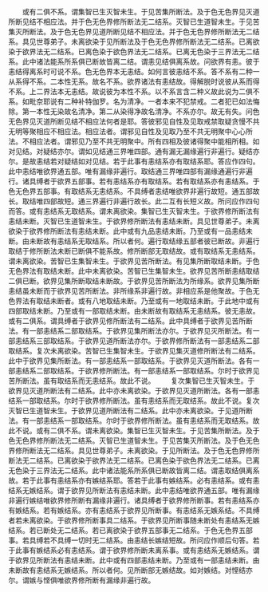 <!-- { "loadSidebar": true } -->
　　或有二俱不系。谓集智已生灭智未生。于见苦集所断法。及于色无色界见灭道所断见结不相应法。并于色无色界修所断法无二结系。灭智已生道智未生。于见苦集灭所断法。及于色无色界见道所断见结不相应法。并于色无色界修所断法无二结系。具见世尊弟子。未离欲染于见所断法及于色无色界修所断法无二结系。已离欲染于欲界法无二结系。已离色染于欲色界法无二结系。已离无色染于三界法无二结系。此中诸法能系所系俱已断故皆离二结。谓恚见结俱离系故。问欲界有恚。彼于恚结得离系时可说不系。色无色界本无恚结。如何言彼恚结不系。答不系有二种一从系得不系。二本性无系。故名不系。欲界诸法有恚结故。得解脱时说彼从系而得不系。上二界法本无恚结。故说彼为本性不系。以不系言含二种义故此说为二俱不系。如毗奈耶说有二种补特伽罗。名为清净。一者本来不犯禁戒。二者犯已如法悔除。第一本性无染故名清净。第二从染得净故名清净。不系亦尔。故无有失。问色无色界见灭道所断见结不相应法何者是耶。答彼邪见自性及见取戒禁取疑贪慢不共无明等聚相应不相应法。相应法者。谓邪见自性及见取乃至不共无明聚中心心所法。不相应法者。谓邪见乃至不共无明聚中。所有四相及彼诸得聚中能相所相。如对见结。对疑结亦尔。谓如见结通三界唯四部。通有漏无漏缘遍行非遍行。疑结亦尔。是故恚结若对疑结如对见结。若于此事有恚结系亦有取结系耶。答应作四句。此中恚结唯欲界通五部。唯有漏缘非遍行。取结通三界唯四部有漏缘通遍行非遍行。诸具缚者于欲界五部事。若有恚结系亦有取结系。若有取结系亦有恚结系。于色无色界五部事。有取结系无恚结系。不具缚者恚结唯欲界非遍行故短。通五部故长。取结唯四部故短。通三界遍行非遍行故长。此二互有长短义故。所问应作四句而答。或有恚结系无取结系。谓未离欲染。集智已生灭智未生。于欲界修所断法有恚结未断。灭智已生道智未生。于欲界修所断法有恚结未断。具见世尊弟子。未离欲染于欲界修所断法有恚结未断。此中或有九品恚结未断。乃至或有一品恚结未断。由未断故有恚结系无取结系。所以者何。遍行取结缘五部者彼已断故。非遍行取结于修所断法未断已断俱不能系故。修所断部无取结故。或有取结系无恚结系。谓未离欲染。苦智已生集智未生。于欲界见苦所断法。有见集所断取结未断。于色无色界法有取结未断。此中未离欲染。苦智已生集智未生。欲界见苦所断恚结取结二俱已断。欲界见集所断取结未断故。于欲界见苦所断法为所缘系。欲界见集所断恚结虽未断而于欲界见苦所断法。非所缘系非遍行故。非相应系是他聚故。于色无色界法有取结未断者。或有八地取结未断。乃至或有一地取结未断。于此地中或有四部取结未断。乃至或有一部取结未断。由未断故有取结系无恚结系。彼无恚故。或有二俱系。谓具缚者于欲界见修所断法有二结系。此中具缚者于欲界见苦所断法。有一部恚结系二部取结系。于欲界见集所断法亦尔。于欲界见灭所断法。有一部恚结系三部取结系。于欲界见道所断法亦尔。于欲界修所断法有一部恚结系二部取结系。复次未离欲染。苦智已生集智未生。于欲界见集灭道修所断法有二结系。此中于欲界见集所断法。有一部恚结系一部取结系。于欲界见灭道所断法。各有一部恚结系二部取结系。于欲界修所断法。有一部恚结系一部取结系。尔时于欲界见苦所断法。虽有取结系而无恚结系。故此不说。
　　复次集智已生灭智未生。于欲界见灭道所断法有二结系。此中亦未离欲染。于欲界见灭道所断法。各有一部恚结系一部取结系。尔时于欲界修所断法。虽有恚结系而无取结系。故此不说。复次灭智已生道智未生。于欲界见道所断法有二结系。此中亦未离欲染。于见道所断法。有一部恚结系一部取结系。尔时于欲界修所断法。虽有恚结系而无取结系。故此不说。或有二俱不系。谓未离欲染。集智已生灭智未生。于见苦集所断法。及于色无色界修所断法无二结系。灭智已生道智未生。于见苦集灭所断法。及于色无色界修所断法无二结系。具见世尊弟子。未离欲染。于见所断法。及于色无色界修所断法无二结系。已离欲染于欲界法无二结系。已离色染于欲色界法无二结系。已离无色染于三界法无二结系。此中诸法能系所系俱已断故皆离二结。谓恚取结俱离系故。若于此事有恚结系亦有嫉结系耶。答若于此事有嫉结系。必有恚结系。或有恚结系无嫉结系。谓于欲界见所断法有恚结未断。此中恚结唯欲界通五部。唯有漏缘非遍行嫉结唯欲界修所断有漏缘非遍行。诸具缚者于欲界修所断事。若有恚结系亦有嫉结系。若有嫉结系。亦有恚结系于欲界见所断事。有恚结系无嫉系结。不具缚者若未离欲染。于欲界修所断事具二结系。于欲界见所断事随未断处有恚结系无嫉结系。若已断处无二结系。若已离欲染于欲界五部事无二结系。于色无色界五部事。若具缚若不具缚一切时无二结系。由恚结长嫉结短故。所问应作顺后句答。若于此事有嫉结系必有恚结系。谓于欲界修所断未离系事。或有恚结系无嫉结系。谓于欲界见所断法有恚结未断。此中或有四部恚结未断。乃至或有一部恚结未断。由未断故有恚结系无嫉结系。所以者何。见所断部无嫉结故。如对嫉结。对悭结亦尔。谓嫉与悭俱唯欲界修所断有漏缘非遍行故。
